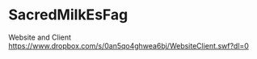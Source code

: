 # SacredMilkEsFag
Website and Client
https://www.dropbox.com/s/0an5qo4ghwea6bj/WebsiteClient.swf?dl=0
